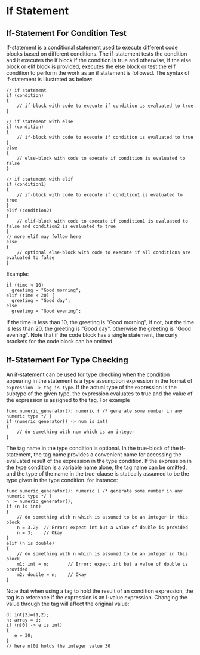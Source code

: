 # If Statement

## If-Statement For Condition Test

If-statement is a conditional statement used to execute different code blocks based on different conditions.  The if-statement tests the condition and it executes the if block if the condition is true and otherwise, if the else block or elif block is provided, executes the else block or test the elif condition to perform the work as an if statement is followed. The syntax of if-statement is illustrated as below:
```altro
// if statement
if (condition)
{
    // if-block with code to execute if condition is evaluated to true
}

// if statement with else
if (condition)
{
    // if-block with code to execute if condition is evaluated to true
}
else
{
    // else-block with code to execute if condition is evaluated to false
}

// if statement with elif
if (condition1)
{
    // if-block with code to execute if condition1 is evaluated to true
}
elif (condition2)
{
    // elif-block with code to execute if condition1 is evaluated to false and condition2 is evaluated to true
}
// more elif may follow here
else
{
    // optional else-block with code to execute if all conditions are evaluated to false
}
```
Example:
```altro
if (time < 10)
  greeting = "Good morning";
elif (time < 20) {
  greeting = "Good day";
else
  greeting = "Good evening";
```
If the time is less than 10, the greeting is "Good morning", if not, but the time is less than 20, the greeting is "Good day", otherwise the greeting is "Good evening".  Note that if the code block has a single statement, the curly brackets for the code block can be omitted.

## If-Statement For Type Checking

An if-statement can be used for type checking when the condition appearing in the statement is a type assumption expression in the format of `expression -> tag is type`. If the actual type of the expression is the subtype of the given type, the expression evaluates to true and the value of the expression is assigned to the tag. For example
```altro
func numeric_generator(): numeric { /* generate some number in any numeric type */ }
if (numeric_generator() -> num is int)
{
    // do something with num which is an integer
}
```
The tag name in the type condition is optional.  In the true-block of the if-statement, the tag name provides a convenient name for accessing the evaluated result of the expression in the type condition. If the expression in the type condition is a variable name alone, the tag name can be omitted, and the type of the name in the true-clause is statically assumed to be the type given in the type condition. for instance:
```altro
func numeric_generator(): numeric { /* generate some number in any numeric type */ }
n := numeric_generator(); 
if (n is int)
{
    // do something with n which is assumed to be an integer in this block
    n = 3.2;  // Error: expect int but a value of double is provided
    n = 3;    // Okay
}
elif (n is double)
{
    // do something with n which is assumed to be an integer in this block
    m1: int = n;       // Error: expect int but a value of double is provided
    m2: double = n;    // Okay
}
```
Note that when using a tag to hold the result of an condition expression, the tag is a reference if the expression is an l-value expression. Changing the value through the tag will affect the original value:
```altro
d: int[2]=(1,2);
n: array = d;
if (n[0] -> e is int)
{
   e = 30;
}
// here n[0] holds the integer value 30
```

